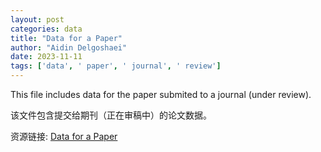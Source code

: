 ```yaml
---
layout: post
categories: data
title: "Data for a Paper"
author: "Aidin Delgoshaei"
date: 2023-11-11
tags: ['data', ' paper', ' journal', ' review']
---
```


This file includes data for the paper submited to a journal (under review).

该文件包含提交给期刊（正在审稿中）的论文数据。

资源链接: [Data for a Paper](https://doi.org/10.57760/sciencedb.12487)
